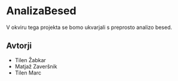 # AnalizaBesed

V okviru tega projekta se bomo ukvarjali s preprosto analizo besed. 

## Avtorji

* Tilen Žabkar
* Matjaž Zaveršnik
* Tilen Marc
